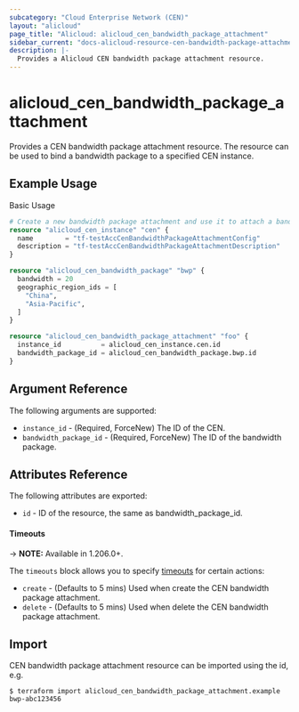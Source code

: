 ```yaml
---
subcategory: "Cloud Enterprise Network (CEN)"
layout: "alicloud"
page_title: "Alicloud: alicloud_cen_bandwidth_package_attachment"
sidebar_current: "docs-alicloud-resource-cen-bandwidth-package-attachment"
description: |-
  Provides a Alicloud CEN bandwidth package attachment resource.
---
```


# alicloud\_cen_bandwidth_package_attachment

Provides a CEN bandwidth package attachment resource. The resource can be used to bind a bandwidth package to a specified CEN instance.

## Example Usage

Basic Usage

```terraform
# Create a new bandwidth package attachment and use it to attach a bandwidth package to a new CEN
resource "alicloud_cen_instance" "cen" {
  name        = "tf-testAccCenBandwidthPackageAttachmentConfig"
  description = "tf-testAccCenBandwidthPackageAttachmentDescription"
}

resource "alicloud_cen_bandwidth_package" "bwp" {
  bandwidth = 20
  geographic_region_ids = [
    "China",
    "Asia-Pacific",
  ]
}

resource "alicloud_cen_bandwidth_package_attachment" "foo" {
  instance_id          = alicloud_cen_instance.cen.id
  bandwidth_package_id = alicloud_cen_bandwidth_package.bwp.id
}
```
## Argument Reference

The following arguments are supported:

* `instance_id` - (Required, ForceNew) The ID of the CEN.
* `bandwidth_package_id` - (Required, ForceNew) The ID of the bandwidth package.

## Attributes Reference

The following attributes are exported:

* `id` - ID of the resource, the same as bandwidth_package_id.

#### Timeouts

-> **NOTE:** Available in 1.206.0+.

The `timeouts` block allows you to specify [timeouts](https://www.terraform.io/docs/configuration-0-11/resources.html#timeouts) for certain actions:

* `create` - (Defaults to 5 mins) Used when create the CEN bandwidth package attachment.
* `delete` - (Defaults to 5 mins) Used when delete the CEN bandwidth package attachment.

## Import

CEN bandwidth package attachment resource can be imported using the id, e.g.

```shell
$ terraform import alicloud_cen_bandwidth_package_attachment.example bwp-abc123456
```
